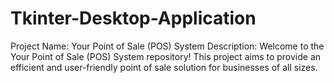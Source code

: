 # Tkinter-Desktop-Application
Project Name: Your Point of Sale (POS) System Description: Welcome to the Your Point of Sale (POS) System repository! This project aims to provide an efficient and user-friendly point of sale solution for businesses of all sizes.
